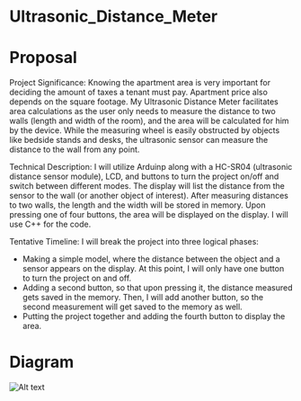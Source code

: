# Ultrasonic_Distance_Meter

# Proposal
Project Significance: Knowing the apartment area is very important for deciding the amount of taxes a tenant must pay. Apartment price also depends on the square footage. My Ultrasonic Distance Meter facilitates area calculations as the user only needs to measure the distance to two walls (length and width of the room), and the area will be calculated for him by the device. While the measuring wheel is easily obstructed by objects like bedside stands and desks, the ultrasonic sensor can measure the distance to the wall from any point. 

Technical Description: I will utilize Arduinp along with a HC-SR04 (ultrasonic distance sensor module), LCD, and buttons to turn the project on/off and switch between different modes. The display will list the distance from the sensor to the wall (or another object of interest). After measuring distances to two walls, the length and the width will be stored in memory. Upon pressing one of four buttons, the area will be displayed on the display. I will use C++ for the code.

Tentative Timeline: I will break the project into three logical phases:
* Making a simple model, where the distance between the object and a sensor appears on the display. At this point, I will only have one button to turn the project on and off.
* Adding a second button, so that upon pressing it, the distance measured gets saved in the memory. Then, I will add another button, so the second measurement will get saved to the memory as well.
* Putting the project together and adding the fourth button to display the area. 

# Diagram
<img src="/path/to/img.jpg" alt="Alt text" title="Optional title">
